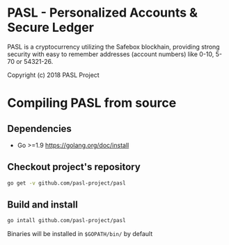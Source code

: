 # PASL - Personalized Accounts & Secure Ledger

PASL is a cryptocurrency utilizing the Safebox blockhain, providing strong security with easy to remember addresses (account numbers) like 0-10, 5-70 or 54321-26.

Copyright (c) 2018 PASL Project

# Compiling PASL from source

## Dependencies

* Go >=1.9 <https://golang.org/doc/install>

## Checkout project's repository

```bash
go get -v github.com/pasl-project/pasl
```

## Build and install

```bash
go intall github.com/pasl-project/pasl
```

Binaries will be installed in `$GOPATH/bin/` by default